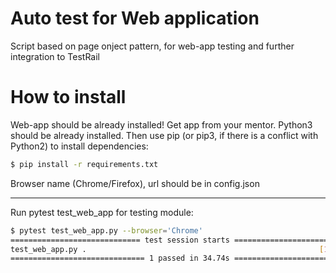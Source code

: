 # Auto test for Web application
Script based on page onject pattern, for web-app testing and further integration to TestRail

# How to install
Web-app should be already installed! Get app from your mentor.
Python3 should be already installed. Then use pip (or pip3, if there is a conflict with Python2) to install dependencies:
```bash
$ pip install -r requirements.txt
```
Browser name (Chrome/Firefox), url should be in config.json
___
Run pytest test_web_app for testing module:
```bash
$ pytest test_web_app.py --browser='Chrome'
============================= test session starts ==============================
test_web_app.py .                                                    [100%]
============================== 1 passed in 34.74s ==============================
```